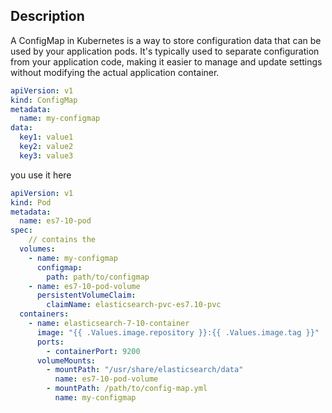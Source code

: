 
## Description

A ConfigMap in Kubernetes is a way to store configuration data that can be used by your application pods.
It's typically used to separate configuration from your application code, making it easier to manage and update settings without modifying the actual application container.

```yaml
apiVersion: v1
kind: ConfigMap
metadata:
  name: my-configmap
data:
  key1: value1
  key2: value2
  key3: value3
```

you use it here

```yaml
apiVersion: v1
kind: Pod
metadata:
  name: es7-10-pod
spec:
    // contains the 
  volumes:
    - name: my-configmap
      configmap:
        path: path/to/configmap
    - name: es7-10-pod-volume
      persistentVolumeClaim:
        claimName: elasticsearch-pvc-es7.10-pvc
  containers:
    - name: elasticsearch-7-10-container
      image: "{{ .Values.image.repository }}:{{ .Values.image.tag }}"
      ports:
        - containerPort: 9200
      volumeMounts:
        - mountPath: "/usr/share/elasticsearch/data"
          name: es7-10-pod-volume
        - mountPath: /path/to/config-map.yml
          name: my-configmap
```

